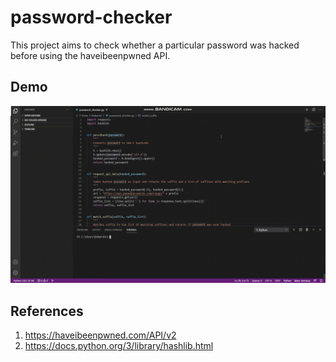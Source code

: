 # password-checker

This project aims to check whether a particular password was hacked before using the haveibeenpwned API.

## Demo
![Password Checker](https://github.com/DebarshiChanda/password-checker/blob/master/Pass-Checker.gif)

## References
1. https://haveibeenpwned.com/API/v2
2. https://docs.python.org/3/library/hashlib.html
